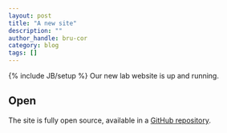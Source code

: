 ```yaml
---
layout: post
title: "A new site"
description: ""
author_handle: bru-cor
category: blog
tags: []
---
```

{% include JB/setup %}
Our new lab website is up and running. 



## Open

The site is fully open source, available in a [GitHub repository][2]. 


[2]: https://github.com/LPDI-EPFL/lpdi-epfl.github.io

